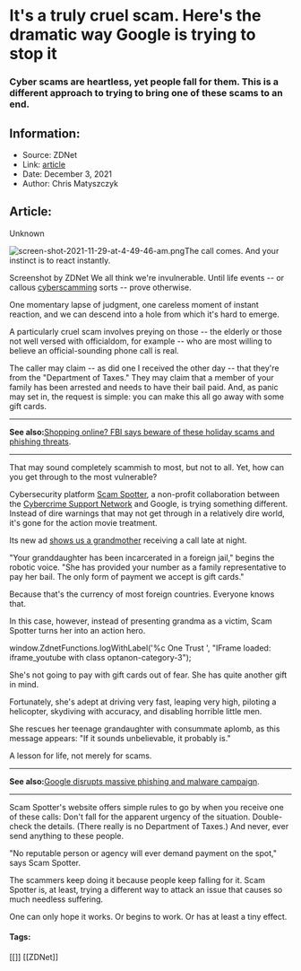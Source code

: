 # It's a truly cruel scam. Here's the dramatic way Google is trying to stop it
### Cyber scams are heartless, yet people fall for them. This is a different approach to trying to bring one of these scams to an end.

## Information:
+ Source: ZDNet
+ Link: [article](https://www.zdnet.com/article/its-a-truly-cruel-scam-heres-the-dramatic-way-google-is-trying-to-stop-it/)
+ Date: December 3, 2021
+ Author: Chris Matyszczyk


## Article:
Unknown

![screen-shot-2021-11-29-at-4-49-46-am.png](https://www.zdnet.com/a/img/resize/f93fea4385f9db9f83f125c82a83a510934052f5/2021/11/29/2eca89d2-7476-45ba-a0b1-79a60409ad38/screen-shot-2021-11-29-at-4-49-46-am.png?width=1200&fit=bounds&auto=webp)The call comes. And your instinct is to react instantly.


 Screenshot by ZDNet
 We all think we're invulnerable. Until life events -- or callous [cyberscamming](https://www.zdnet.com/article/what-is-cybersecurity-and-why-cybersecurity-matters/) sorts -- prove otherwise.


One momentary lapse of judgment, one careless moment of instant reaction, and we can descend into a hole from which it's hard to emerge.

A particularly cruel scam involves preying on those -- the elderly or those not well versed with officialdom, for example -- who are most willing to believe an official-sounding phone call is real.

The caller may claim -- as did one I received the other day -- that they're from the "Department of Taxes." They may claim that a member of your family has been arrested and needs to have their bail paid. And, as panic may set in, the request is simple: you can make this all go away with some gift cards.



---

**See also:**[Shopping online? FBI says beware of these holiday scams and phishing threats](https://www.zdnet.com/article/black-friday-shopping-fbi-says-beware-of-these-holiday-scams-and-phishing-threats/).



---

That may sound completely scammish to most, but not to all. Yet, how can you get through to the most vulnerable?

Cybersecurity platform [Scam Spotter](https://scamspotter.org/), a non-profit collaboration between the [Cybercrime Support Network](https://cybercrimesupport.org/) and Google, is trying something different. Instead of dire warnings that may not get through in a relatively dire world, it's gone for the action movie treatment.






Its new ad [shows us a grandmother](https://www.youtube.com/watch?v=pY8OekuzOgs) receiving a call late at night.

"Your granddaughter has been incarcerated in a foreign jail," begins the robotic voice. "She has provided your number as a family representative to pay her bail. The only form of payment we accept is gift cards."

Because that's the currency of most foreign countries. Everyone knows that.

In this case, however, instead of presenting grandma as a victim, Scam Spotter turns her into an action hero.





 window.ZdnetFunctions.logWithLabel('%c One Trust ', "IFrame loaded: iframe\_youtube with class optanon-category-3");
 

She's not going to pay with gift cards out of fear. She has quite another gift in mind.

Fortunately, she's adept at driving very fast, leaping very high, piloting a helicopter, skydiving with accuracy, and disabling horrible little men.

She rescues her teenage grandaughter with consummate aplomb, as this message appears: "If it sounds unbelievable, it probably is."

A lesson for life, not merely for scams.



---

**See also:**[Google disrupts massive phishing and malware campaign](https://www.zdnet.com/article/google-disrupts-massive-phishing-and-malware-campaign/).



---

Scam Spotter's website offers simple rules to go by when you receive one of these calls: Don't fall for the apparent urgency of the situation. Double-check the details. (There really is no Department of Taxes.) And never, ever send anything to these people.

"No reputable person or agency will ever demand payment on the spot," says Scam Spotter.

The scammers keep doing it because people keep falling for it. Scam Spotter is, at least, trying a different way to attack an issue that causes so much needless suffering.

One can only hope it works. Or begins to work. Or has at least a tiny effect.





#### Tags:
[[]] [[ZDNet]]
